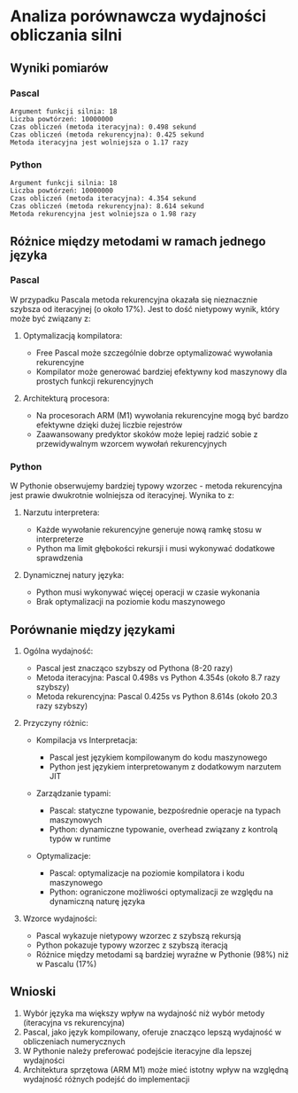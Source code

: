 # Analiza porównawcza wydajności obliczania silni

## Wyniki pomiarów

### Pascal
```
Argument funkcji silnia: 18
Liczba powtórzeń: 10000000
Czas obliczeń (metoda iteracyjna): 0.498 sekund
Czas obliczeń (metoda rekurencyjna): 0.425 sekund
Metoda iteracyjna jest wolniejsza o 1.17 razy
```

### Python
```
Argument funkcji silnia: 18
Liczba powtórzeń: 10000000
Czas obliczeń (metoda iteracyjna): 4.354 sekund
Czas obliczeń (metoda rekurencyjna): 8.614 sekund
Metoda rekurencyjna jest wolniejsza o 1.98 razy
```

## Różnice między metodami w ramach jednego języka

### Pascal
W przypadku Pascala metoda rekurencyjna okazała się nieznacznie szybsza od iteracyjnej (o około 17%). Jest to dość nietypowy wynik, który może być związany z:

1. Optymalizacją kompilatora:
   - Free Pascal może szczególnie dobrze optymalizować wywołania rekurencyjne
   - Kompilator może generować bardziej efektywny kod maszynowy dla prostych funkcji rekurencyjnych

2. Architekturą procesora:
   - Na procesorach ARM (M1) wywołania rekurencyjne mogą być bardzo efektywne dzięki dużej liczbie rejestrów
   - Zaawansowany predyktor skoków może lepiej radzić sobie z przewidywalnym wzorcem wywołań rekurencyjnych

### Python
W Pythonie obserwujemy bardziej typowy wzorzec - metoda rekurencyjna jest prawie dwukrotnie wolniejsza od iteracyjnej. Wynika to z:

1. Narzutu interpretera:
   - Każde wywołanie rekurencyjne generuje nową ramkę stosu w interpreterze
   - Python ma limit głębokości rekursji i musi wykonywać dodatkowe sprawdzenia

2. Dynamicznej natury języka:
   - Python musi wykonywać więcej operacji w czasie wykonania
   - Brak optymalizacji na poziomie kodu maszynowego

## Porównanie między językami

1. Ogólna wydajność:
   - Pascal jest znacząco szybszy od Pythona (8-20 razy)
   - Metoda iteracyjna: Pascal 0.498s vs Python 4.354s (około 8.7 razy szybszy)
   - Metoda rekurencyjna: Pascal 0.425s vs Python 8.614s (około 20.3 razy szybszy)

2. Przyczyny różnic:
   - Kompilacja vs Interpretacja:
     - Pascal jest językiem kompilowanym do kodu maszynowego
     - Python jest językiem interpretowanym z dodatkowym narzutem JIT
   
   - Zarządzanie typami:
     - Pascal: statyczne typowanie, bezpośrednie operacje na typach maszynowych
     - Python: dynamiczne typowanie, overhead związany z kontrolą typów w runtime
   
   - Optymalizacje:
     - Pascal: optymalizacje na poziomie kompilatora i kodu maszynowego
     - Python: ograniczone możliwości optymalizacji ze względu na dynamiczną naturę języka

3. Wzorce wydajności:
   - Pascal wykazuje nietypowy wzorzec z szybszą rekursją
   - Python pokazuje typowy wzorzec z szybszą iteracją
   - Różnice między metodami są bardziej wyraźne w Pythonie (98%) niż w Pascalu (17%)

## Wnioski

1. Wybór języka ma większy wpływ na wydajność niż wybór metody (iteracyjna vs rekurencyjna)
2. Pascal, jako język kompilowany, oferuje znacząco lepszą wydajność w obliczeniach numerycznych
3. W Pythonie należy preferować podejście iteracyjne dla lepszej wydajności
4. Architektura sprzętowa (ARM M1) może mieć istotny wpływ na względną wydajność różnych podejść do implementacji